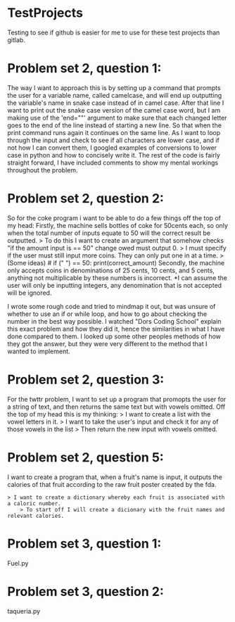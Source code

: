 # TestProjects
Testing to see if github is easier for me to use for these test projects than gitlab.

# Problem set 2, question 1:
The way I want to approach this is by setting up a command that prompts the user for a variable name, called camelcase, and will end up outputting the variable's name in snake case instead of in camel case.
After that line I want to print out the snake case version of the camel case word, but I am making use of the 'end=""' argument to make sure that each changed letter goes to the end of the line instead of starting a new line. So that when the print command runs again it continues on the same line.
As I want to loop through the input and check to see if all characters are lower case, and if not how I can convert them, I googled examples of conversions to lower case in python and how to concisely write it. The rest of the code is fairly straight forward, I have included comments to show my mental workings throughout the problem.

# Problem set 2, question 2:
So for the coke program i want to be able to do a few things off the top of my head:
Firstly, the machine sells bottles of coke for 50cents each, so only when the total number of inputs equate to 50 will the correct result be outputted.
    > To do this I want to create an argument that somehow checks "if the amount input is == 50" change owed must output 0.
        > I must specify if the user must still input more coins. They can only put one in at a time.
    > (Some ideas)
        # if (" ") == 50:
        print(correct_amount)
Secondly, the machine only accepts coins in denominations of 25 cents, 10 cents, and 5 cents, anything not multiplicable by these numbers is incorrect.
*I can assume the user will only be inputting integers, any denomination that is not accepted will be ignored.

I wrote some rough code and tried to mindmap it out, but was unsure of whether to use an if or while loop, and how to go about checking the number in the best way possible. I watched "Dors Coding School" explain this exact problem and how they did it, hence the similarities in what I have done compared to them. I looked up some other peoples methods of how they got the answer, but they were very different to the method that I wanted to implement. 

# Problem set 2, question 3:

For the twttr problem, I want to set up a program that promopts the user for a string of text, and then returns the same text but with vowels omitted.
Off the top of my head this is my thinking:
    > I want to create a list with the vowel letters in it.
    > I want to take the user's input and check it for any of those vowels in the list
    > Then return the new input with vowels omitted.

# Problem set 2, question 5:

I want to create a program that, when a fruit's name is input, it outputs the calories of that fruit according to the raw fruit poster created by the fda.

    > I want to create a dictionary whereby each fruit is associated with a caloric number.
        > To start off I will create a dicionary with the fruit names and relevant calories.


# Problem set 3, question 1:

Fuel.py

# Problem set 3, question 2:

taqueria.py






